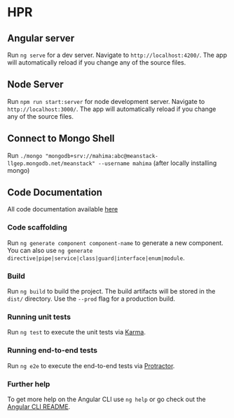 # HPR

## Angular server

Run `ng serve` for a dev server. Navigate to `http://localhost:4200/`. The app will automatically reload if you change any of the source files.

## Node Server
Run `npm run start:server` for node development server. Navigate to `http://localhost:3000/`. The app will automatically reload if you change any of the source files.

## Connect to Mongo Shell
Run `./mongo "mongodb+srv://mahima:abc@meanstack-llgep.mongodb.net/meanstack" --username mahima` (after locally installing mongo)

## Code Documentation
All code documentation available [here](https://cartermcclellan.github.io/HPR/)

### Code scaffolding

Run `ng generate component component-name` to generate a new component. You can also use `ng generate directive|pipe|service|class|guard|interface|enum|module`.

### Build

Run `ng build` to build the project. The build artifacts will be stored in the `dist/` directory. Use the `--prod` flag for a production build.

### Running unit tests

Run `ng test` to execute the unit tests via [Karma](https://karma-runner.github.io).

### Running end-to-end tests

Run `ng e2e` to execute the end-to-end tests via [Protractor](http://www.protractortest.org/).

### Further help

To get more help on the Angular CLI use `ng help` or go check out the [Angular CLI README](https://github.com/angular/angular-cli/blob/master/README.md).
